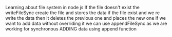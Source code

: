 Learning about file system in node js
 If the file doesn't exist the writeFileSync create the file and stores the data 
 if the file exist and we re write the data then it deletes the previous one and places the new one 
 if we want to add data without overriding it  we can use appendFileSync as we are working for synchronous ADDING data using append function